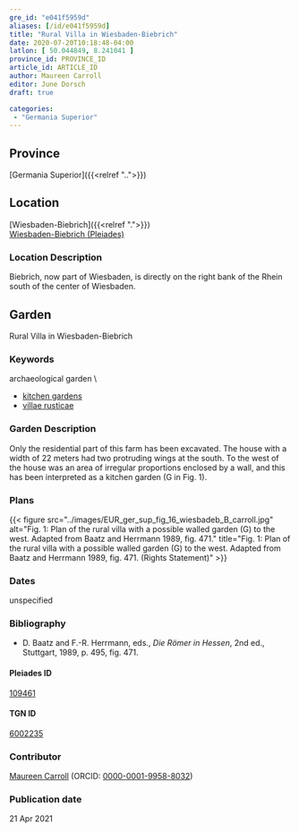 ```yaml
---
gre_id: "e041f5959d"
aliases: [/id/e041f5959d]
title: "Rural Villa in Wiesbaden-Biebrich"
date: 2020-07-20T10:18:48-04:00
latlon: [ 50.044849, 8.241041 ]
province_id: PROVINCE_ID
article_id: ARTICLE_ID
author: Maureen Carroll
editor: June Dorsch
draft: true

categories:
 - "Germania Superior"
---
```


## Province

[Germania Superior]({{<relref "..">}})  

<!--### Province Description-->

<!-- DESCRIPTION -->


## Location

[Wiesbaden-Biebrich]({{<relref ".">}}) \
[Wiesbaden-Biebrich (Pleiades)](https://pleiades.stoa.org/places/109461)

### Location Description

Biebrich, now part of Wiesbaden, is directly on the right bank of the Rhein south of the center of Wiesbaden.

<!--## Sublocation-->

<!--
[AREA WITHIN LOCATION, LIKE “PALATINE HILL”](GEOREFERENCE LINK)
A sublocation is any area larger than an individual garden, but located within a location. I would always try to include a link to a controlled vocabulary here if possible. This ID may well be different from the Garden ID, e.g., Pompeii versus a Garden in one of the houses which has its own Pleiades ID.
-->

<!--### Sublocation Description-->

<!-- DESCRIPTION -->

## Garden

Rural Villa in Wiesbaden-Biebrich

### Keywords

archaeological garden \

- [kitchen gardens](http://vocab.getty.edu/page/aat/300008110)
- [villae rusticae](http://vocab.getty.edu/page/aat/300005518)

### Garden Description

Only the residential part of this farm has been excavated. The house with a width of 22 meters had two protruding wings at the south. To the west of the house was an area of irregular proportions enclosed by a wall, and this has been interpreted as a kitchen garden (G in Fig. 1).

<!--### Maps-->

<!--
{{< figure src="../images/image_name.ext" alt="alt_text" title="CAPTION" >}}
-->

### Plans

{{< figure src="../images/EUR_ger_sup_fig_16_wiesbadeb_B_carroll.jpg" alt="Fig. 1: Plan of the rural villa with a possible walled garden (G) to the west. Adapted from Baatz and Herrmann 1989, fig. 471." title="Fig. 1: Plan of the rural villa with a possible walled garden (G) to the west. Adapted from Baatz and Herrmann 1989, fig. 471. (Rights Statement)" >}}


<!--### Images-->

<!--
{{< figure src="../images/image_name.ext" alt="alt_text" title="CAPTION" >}}
-->

### Dates

unspecified

### Bibliography

* D. Baatz and F.-R. Herrmann, eds., *Die Römer in Hessen*, 2nd ed., Stuttgart, 1989, p. 495, fig. 471.

<!--#### Periodo ID-->

<!-- [PERIODO_ID](https://pleiades.stoa.org/places/PLEIADES_ID) -->

#### Pleiades ID

[109461](https://pleiades.stoa.org/places/109461)

#### TGN ID

[6002235](http://vocab.getty.edu/page/tgn/6002235)

### Contributor

[Maureen Carroll](https://www.sheffield.ac.uk/archaeology/our-people/academic-staff/maureen-carroll) (ORCID: [0000-0001-9958-8032](https://orcid.org/0000-0001-9958-8032))

### Publication date


21 Apr 2021

<!--### Related articles-->

<!-- Links to other related articles. Leave blank for now -->